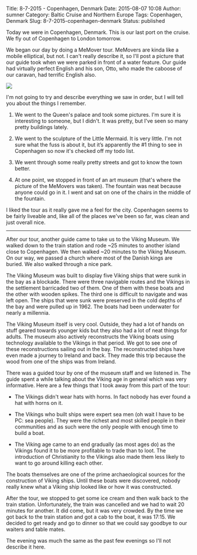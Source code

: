 Title: 8-7-2015 - Copenhagen, Denmark
Date: 2015-08-07 10:08
Author: sumner
Category: Baltic Cruise and Northern Europe
Tags: Copenhagen, Denmark
Slug: 8-7-2015-copenhagen-denmark
Status: published

Today we were in Copenhagen, Denmark. This is our last port on the cruise. We
fly out of Copenhagen to London tomorrow.

We began our day by doing a MeMover tour. MeMovers are kinda like a mobile
elliptical, but not. I can't really describe it, so I'll post a picture that our
guide took when we were parked in front of a water feature. Our guide had
virtually perfect English and his son, Otto, who made the caboose of our
caravan, had terrific English also.

[![](images/baltic-cruise/copenhagen1.jpg)](images/baltic-cruise/copenhagen1.jpg)

I'm not going to try and describe everything we saw in order, but I will tell
you about the things I remember.

1.  We went to the Queen's palace and took some pictures. I'm sure it is
    interesting to someone, but I didn't. It was pretty, but I've seen so many
    pretty buildings lately.

2.  We went to the sculpture of the Little Mermaid. It is very little.  I'm not
    sure what the fuss is about it, but it’s apparently the \#1 thing to see in
    Copenhagen so now it's checked off my todo list.

3.  We went through some really pretty streets and got to know the town better.

4.  At one point, we stopped in front of an art museum (that's where the picture
    of the MeMovers was taken). The fountain was neat because anyone could go in
    it. I went and sat on one of the chairs in the middle of the fountain.

I liked the tour as it really gave me a feel for the city. Copenhagen seems to
be fairly liveable and, like all of the places we've been so far, was clean and
just overall nice.

------------------------------------------------------------------------

After our tour, another guide came to take us to the Viking Museum. We walked
down to the train station and rode ~25 minutes to another island close to
Copenhagen. We then walked ~20 minutes to the Viking Museum.  On our way, we
passed a church where most of the Danish kings are buried. We also walked
through a nice park.

The Viking Museum was built to display five Viking ships that were sunk in the
bay as a blockade. There were three navigable routes and the Vikings in the
settlement barricaded two of them. One of them with these boats and the other
with wooden spikes. The third one is difficult to navigate and was left open.
The ships that were sunk were preserved in the cold depths of the bay and were
pulled up in 1962. The boats had been underwater for nearly a millennia.

The Viking Museum itself is very cool. Outside, they had a lot of hands on stuff
geared towards younger kids but they also had a lot of neat things for adults.
The museum also actively reconstructs the Viking boats using technology
available to the Vikings in that period. We got to see one of these
reconstructions sailing out in the bay. The reconstructed ships have even made a
journey to Ireland and back. They made this trip because the wood from one of
the ships was from Ireland.

There was a guided tour by one of the museum staff and we listened in.  The
guide spent a while talking about the Viking age in general which was very
informative. Here are a few things that I took away from this part of the tour:

-   The Vikings didn't wear hats with horns. In fact nobody has ever found a hat
    with horns on it.

-   The Vikings who built ships were expert sea men (oh wait I have to be PC:
    sea people). They were the richest and most skilled people in their
    communities and as such were the only people with enough time to build a
    boat.

-   The Viking age came to an end gradually (as most ages do) as the Vikings
    found it to be more profitable to trade than to loot. The introduction of
    Christianity to the Vikings also made them less likely to want to go around
    killing each other.

The boats themselves are one of the prime archaeological sources for the
construction of Viking ships. Until these boats were discovered, nobody really
knew what a Viking ship looked like or how it was constructed.

After the tour, we stopped to get some ice cream and then walk back to the train
station. Unfortunately, the train was cancelled and we had to wait 20 minutes
for another. It did come, but it was very crowded. By the time we got back to
the train station and got a cab to the boat, it was 17:15. We decided to get
ready and go to dinner so that we could say goodbye to our waiters and table
mates.

The evening was much the same as the past few evenings so I'll not describe it
here.
